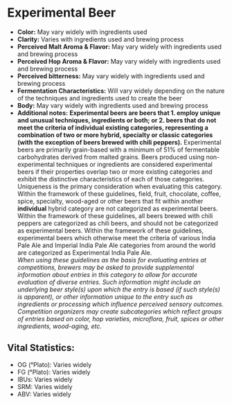 # Experimental Beer

- **Color:** May vary widely with ingredients used
- **Clarity:** Varies with ingredients used and brewing process
- **Perceived Malt Aroma & Flavor:** May vary widely with ingredients used and brewing process
- **Perceived Hop Aroma & Flavor:** May vary widely with ingredients used and brewing process
- **Perceived bitterness:** May vary widely with ingredients used and brewing process
- **Fermentation Characteristics:** Will vary widely depending on the nature of the techniques and ingredients used to create the beer
- **Body:** May vary widely with ingredients used and brewing process
- **Additional notes:** **Experimental beers are beers that 1. employ unique and unusual techniques, ingredients or both; or 2. beers that do not meet the criteria of individual existing categories, representing a combination of two or more hybrid, specialty or classic categories (with the exception of beers brewed with chili peppers).** Experimental beers are primarily grain-based with a minimum of 51% of fermentable carbohydrates derived from malted grains. Beers produced using non- experimental techniques or ingredients are considered experimental beers if their properties overlap two or more existing categories and exhibit the distinctive characteristics of each of those categories. Uniqueness is the primary consideration when evaluating this category. Within the framework of these guidelines, field, fruit, chocolate, coffee, spice, specialty, wood-aged or other beers that fit within another **individual** hybrid category are not categorized as experimental beers. Within the framework of these guidelines, all beers brewed with chili peppers are categorized as chili beers, and should not be categorized as experimental beers. Within the framework of these guidelines, experimental beers which otherwise meet the criteria of various India Pale Ale and Imperial India Pale Ale categories from around the world are categorized as Experimental India Pale Ale.<br/> 
_When using these guidelines as the basis for evaluating entries at competitions, brewers may be asked to provide supplemental information about entries in this category to allow for accurate evaluation of diverse entries. Such information might include an underlying beer style(s) upon which the entry is based (if such style(s) is apparent), or other information unique to the entry such as ingredients or processing which influence perceived sensory outcomes. Competition organizers may create subcategories which reflect groups of entries based on color, hop varieties, microflora, fruit, spices or other ingredients, wood-aging, etc._

## Vital Statistics:

- OG (°Plato): Varies widely
- FG (°Plato): Varies widely
- IBUs: Varies widely
- SRM: Varies widely
- ABV: Varies widely
